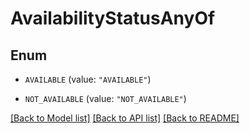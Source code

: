 # AvailabilityStatusAnyOf

## Enum


* `AVAILABLE` (value: `"AVAILABLE"`)

* `NOT_AVAILABLE` (value: `"NOT_AVAILABLE"`)


[[Back to Model list]](../README.md#documentation-for-models) [[Back to API list]](../README.md#documentation-for-api-endpoints) [[Back to README]](../README.md)


